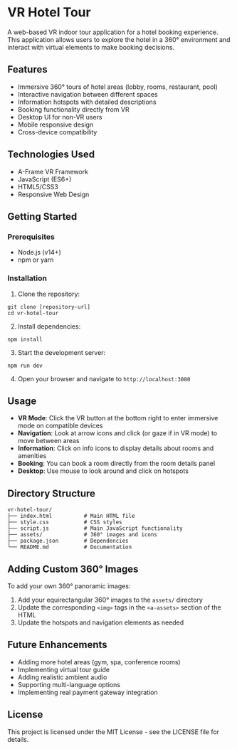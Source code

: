 # VR Hotel Tour

A web-based VR indoor tour application for a hotel booking experience. This application allows users to explore the hotel in a 360° environment and interact with virtual elements to make booking decisions.

## Features

- Immersive 360° tours of hotel areas (lobby, rooms, restaurant, pool)
- Interactive navigation between different spaces
- Information hotspots with detailed descriptions
- Booking functionality directly from VR
- Desktop UI for non-VR users
- Mobile responsive design
- Cross-device compatibility

## Technologies Used

- A-Frame VR Framework
- JavaScript (ES6+)
- HTML5/CSS3
- Responsive Web Design

## Getting Started

### Prerequisites

- Node.js (v14+)
- npm or yarn

### Installation

1. Clone the repository:
```
git clone [repository-url]
cd vr-hotel-tour
```

2. Install dependencies:
```
npm install
```

3. Start the development server:
```
npm run dev
```

4. Open your browser and navigate to `http://localhost:3000`

## Usage

- **VR Mode**: Click the VR button at the bottom right to enter immersive mode on compatible devices
- **Navigation**: Look at arrow icons and click (or gaze if in VR mode) to move between areas
- **Information**: Click on info icons to display details about rooms and amenities
- **Booking**: You can book a room directly from the room details panel
- **Desktop**: Use mouse to look around and click on hotspots

## Directory Structure

```
vr-hotel-tour/
├── index.html          # Main HTML file
├── style.css           # CSS styles
├── script.js           # Main JavaScript functionality
├── assets/             # 360° images and icons
├── package.json        # Dependencies
└── README.md           # Documentation
```

## Adding Custom 360° Images

To add your own 360° panoramic images:

1. Add your equirectangular 360° images to the `assets/` directory
2. Update the corresponding `<img>` tags in the `<a-assets>` section of the HTML
3. Update the hotspots and navigation elements as needed

## Future Enhancements

- Adding more hotel areas (gym, spa, conference rooms)
- Implementing virtual tour guide
- Adding realistic ambient audio
- Supporting multi-language options
- Implementing real payment gateway integration

## License

This project is licensed under the MIT License - see the LICENSE file for details. 